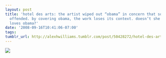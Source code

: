 ```yaml
---
layout: post
title: 'hotel des arts: the artist wiped out “obama” in concern that some might be
  offended. by covering obama, the work loses its context. doesn’t she look like she
  loves obama?'
date: '2008-09-16T10:41:06-07:00'
tags: 
tumblr_url: http://alexhwilliams.tumblr.com/post/50428272/hotel-des-arts-the-artist-wiped-out-obama-in
---
```

<img src="http://31.media.tumblr.com/EXq6qISREdycvwssHNwnCMd2o1_250.jpg"/>
